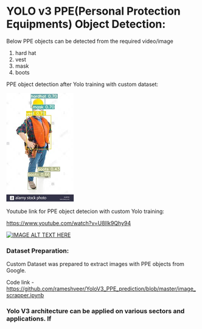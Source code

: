 # YOLO v3 PPE(Personal Protection Equipments) Object Detection:

Below PPE objects can be detected from the required video/image

1. hard hat
2. vest
3. mask
4. boots


PPE object detection after Yolo training with custom dataset:
	
![image](https://github.com/rameshveer/School_of_AI-EVA_5/blob/master/S13/Yolo%20Open%20CV/Annotated_Yolo_Images/Unknown.jpg)
	
	
Youtube link for PPE object detecion with custom Yolo training:
	
https://www.youtube.com/watch?v=U8lIk9Qhy94
	
[![IMAGE ALT TEXT HERE](http://img.youtube.com/vi/U8lIk9Qhy94/0.jpg)](http://www.youtube.com/watch?v=U8lIk9Qhy94)


### Dataset Preparation:
  Custom Dataset was prepared to extract images with PPE objects from Google. 
  
  Code link - https://github.com/rameshveer/YoloV3_PPE_prediction/blob/master/image_scrapper.ipynb
  
  
### 


### Yolo V3 architecture can be applied on various sectors and applications. If 

